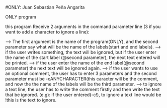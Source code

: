 #ONLY: Juan Sebastian Peña Angarita

ONLY program

this program Receive 2 arguments in the command parameter line (3 if you want to add a character to ignore a line):

--> The first argument is the name of the program(ONLY), and the second parameter say what will be the name of the labels(start and end labels). 
--> if the user writes something, the text will be ignored, but if the user enter the name of the start label (@second parameter), the next text entered 
    will be printed. --> if the user enter the name of the end label(@second parameter) the next text will be ignored again. 
--> if the user wants to use an optional comment, the user has to enter 3 parameters and the second parameter must be -cANYCHARACTER(this caracter will be 
    the comment, and now the the name of the labels will be the third parameter. 
--> to ignore a text line, the user has to write the comment firstly and then write the text that be ignored. (e.g): if the user entered(-c!), to ignore 
    a text line would be !this is the text to ignore.
